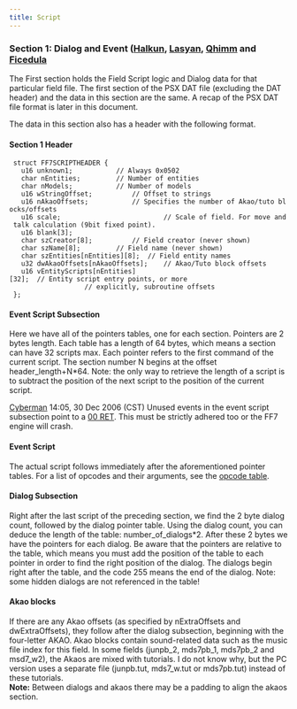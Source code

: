 ```yaml
---
title: Script
---
```


### Section 1: Dialog and Event ([Halkun](User:Halkun "wikilink"), [Lasyan](User:Lasyan "wikilink"), [Qhimm](User:Qhimm "wikilink") and [Ficedula](../../User:Ficedula.md)

The First section holds the Field Script logic and Dialog data for that particular field file. The first section of the PSX DAT file (excluding the DAT header) and the data in this section are the same. A recap of the PSX DAT file format is later in this document.

The data in this section also has a header with the following format.

#### Section 1 Header

` struct FF7SCRIPTHEADER {`  
`   u16 unknown1;           // Always 0x0502`  
`   char nEntities;         // Number of entities`  
`   char nModels;           // Number of models`  
`   u16 wStringOffset;          // Offset to strings`  
`   u16 nAkaoOffsets;           // Specifies the number of Akao/tuto blocks/offsets`  
`   u16 scale;                          // Scale of field. For move and talk calculation (9bit fixed point).`  
`   u16 blank[3];`  
`   char szCreator[8];          // Field creator (never shown)`  
`   char szName[8];         // Field name (never shown)`  
`   char szEntities[nEntities][8];  // Field entity names`  
`   u32 dwAkaoOffsets[nAkaoOffsets];    // Akao/Tuto block offsets`  
`   u16 vEntityScripts[nEntities][32];  // Entity script entry points, or more`  
`                   // explicitly, subroutine offsets`  
` };`

#### Event Script Subsection

Here we have all of the pointers tables, one for each section. Pointers are 2 bytes length. Each table has a length of 64 bytes, which means a section can have 32 scripts max. Each pointer refers to the first command of the current script. The section number N begins at the offset header_length+N\*64. Note: the only way to retrieve the length of a script is to subtract the position of the next script to the position of the current script.

[Cyberman](User:Cyberman "wikilink") 14:05, 30 Dec 2006 (CST) Unused events in the event script subsection point to a [00 RET](Script/Opcodes/00_RET.md). This must be strictly adhered too or the FF7 engine will crash.

#### Event Script

The actual script follows immediately after the aforementioned pointer tables. For a list of opcodes and their arguments, see the [opcode table](Script/Opcodes.md).

#### Dialog Subsection

Right after the last script of the preceding section, we find the 2 byte dialog count, followed by the dialog pointer table. Using the dialog count, you can deduce the length of the table: number_of_dialogs\*2. After these 2 bytes we have the pointers for each dialog. Be aware that the pointers are relative to the table, which means you must add the position of the table to each pointer in order to find the right position of the dialog. The dialogs begin right after the table, and the code 255 means the end of the dialog. Note: some hidden dialogs are not referenced in the table!

#### Akao blocks

If there are any Akao offsets (as specified by nExtraOffsets and dwExtraOffsets), they follow after the dialog subsection, beginning with the four-letter AKAO. Akao blocks contain sound-related data such as the music file index for this field. In some fields (junpb_2, mds7pb_1, mds7pb_2 and msd7_w2), the Akaos are mixed with tutorials. I do not know why, but the PC version uses a separate file (junpb.tut, mds7_w.tut or mds7pb.tut) instead of these tutorials.  
**Note:** Between dialogs and akaos there may be a padding to align the akaos section.
